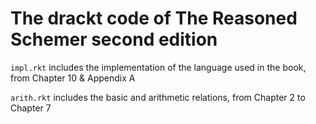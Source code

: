 # The drackt code of The Reasoned Schemer second edition

`impl.rkt` includes the implementation of the language used in the book, from Chapter 10 &amp; Appendix A

`arith.rkt` includes the basic and arithmetic relations, from Chapter 2 to Chapter 7